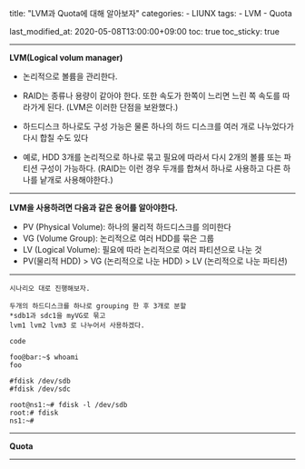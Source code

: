 
title: "LVM과 Quota에 대해 알아보자"
categories: 
	- LIUNX
tags:
	- LVM
	- Quota
	
last_modified_at: 2020-05-08T13:00:00+09:00
toc: true
toc_sticky: true

---

__LVM(Logical volum manager)__
+ 논리적으로 볼륨을 관리한다.

+ RAID는 종류나 용량이 같아야 한다. 또한 속도가 한쪽이 느리면 느린 쪽 속도를 따라가게 된다. (LVM은 이러한 단점을 보완했다.)
+ 하드디스크 하나로도 구성 가능은 물론 하나의 하드 디스크를 여러 개로 나누었다가 다시 합칠 수도 있다
- 예로, HDD 3개를 논리적으로 하나로 묶고 필요에 따라서 다시 2개의 볼륨 또는 파티션 구성이 가능하다. (RAID는 이런 경우 두개를 합쳐서 하나로 사용하고 다른 하나를 낱개로 사용해야한다.)

---


__LVM을 사용하려면 다음과 같은 용어를 알아야한다.__

+ PV (Physical Volume): 하나의 물리적 하드디스크를 의미한다
+ VG (Volume Group): 논리적으로 여러 HDD를 묶은 그룹
+ LV (Logical Volume): 필요에 따라 논리적으로 여러 파티션으로 나눈 것
+ PV(물리적 HDD) > VG (논리적으로 나눈 HDD) > LV (논리적으로 나눈 파티션)

---


`시나리오 대로 진행해보자.`
```
두개의 하드디스크를 하나로 grouping 한 후 3개로 분할
*sdb1과 sdc1을 myVG로 묶고
lvm1 lvm2 lvm3 로 나누어서 사용하겠다.
```

`code`
```console
foo@bar:~$ whoami
foo

#fdisk /dev/sdb
#fdisk /dev/sdc

root@ns1:~# fdisk -l /dev/sdb
root:# fdisk
ns1:~#
```

---
__Quota__

---